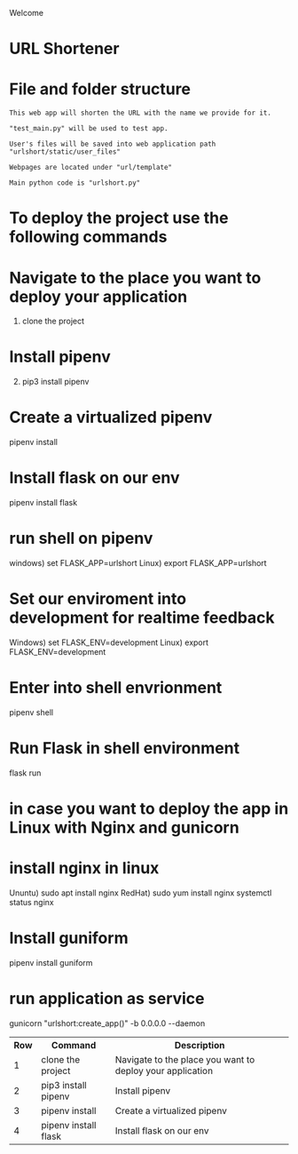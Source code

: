Welcome


# URL Shortener
# File and folder structure


    This web app will shorten the URL with the name we provide for it.

    "test_main.py" will be used to test app.

    User's files will be saved into web application path "urlshort/static/user_files"

    Webpages are located under "url/template"

    Main python code is "urlshort.py"


# To deploy the project use the following commands

 <table><th>Row</th> <th>Command </th> <th> Description  </th> 
  <tr><td> 1 </td><td>clone the project</td> <td> Navigate to the place you want to deploy your application </td> </tr>
  <tr><td> 2 </td><td>pip3 install pipenv</td> <td> Install pipenv  </td> </tr>
  <tr><td> 3 </td><td>pipenv install</td> <td> Create a virtualized pipenv </td> </tr>
  <tr><td> 4 </td><td>pipenv install flask</td> <td> Install flask on our env </td> </tr>


# Navigate to the place you want to deploy your application
1) clone the project

# Install pipenv 
2) pip3 install pipenv

# Create a virtualized pipenv
pipenv install

# Install flask on our env
pipenv install flask

# run shell on pipenv
windows) set FLASK_APP=urlshort
Linux) export FLASK_APP=urlshort

# Set our enviroment into development for realtime feedback
Windows) set FLASK_ENV=development
Linux) export FLASK_ENV=development

# Enter into shell envrionment
pipenv shell

# Run Flask in shell environment
flask run


# in case you want to deploy the app in Linux with Nginx and gunicorn


# install nginx in linux 
Ununtu) sudo apt install nginx
RedHat) sudo yum install nginx
systemctl status nginx

# Install guniform
pipenv install guniform

# run application as service
gunicorn "urlshort:create_app()" -b 0.0.0.0 --daemon

